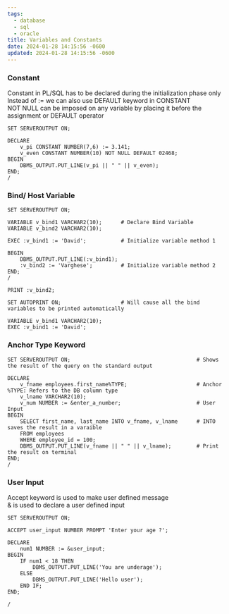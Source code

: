 ```yaml
---
tags:
  - database
  - sql
  - oracle
title: Variables and Constants
date: 2024-01-28 14:15:56 -0600
updated: 2024-01-28 14:15:56 -0600
---
```


### Constant

Constant in PL/SQL has to be declared during the initialization phase only  
Instead of := we can also use DEFAULT keyword in CONSTANT  
NOT NULL can be imposed on any variable by placing it before the assignment or DEFAULT operator

````plsql
SET SERVEROUTPUT ON;

DECLARE
	v_pi CONSTANT NUMBER(7,6) := 3.141;
	v_even CONSTANT NUMBER(10) NOT NULL DEFAULT 02468;
BEGIN
	DBMS_OUTPUT.PUT_LINE(v_pi || " " || v_even);
END;
/
````

### Bind/ Host Variable

````plsql
SET SERVEROUTPUT ON;

VARIABLE v_bind1 VARCHAR2(10); 		# Declare Bind Variable
VARIABLE v_bind2 VARCHAR2(10);

EXEC :v_bind1 := 'David'; 			# Initialize variable method 1

BEGIN
	DBMS_OUTPUT.PUT_LINE(:v_bind1);
	:v_bind2 := 'Varghese'; 		# Initialize variable method 2
END;
/

PRINT :v_bind2;

SET AUTOPRINT ON; 					# Will cause all the bind variables to be printed automatically

VARIABLE v_bind1 VARCHAR2(10);
EXEC :v_bind1 := 'David';
````

### Anchor Type Keyword

````plsql
SET SERVEROUTPUT ON; 										# Shows the result of the query on the standard output

DECLARE
	v_fname employees.first_name%TYPE; 						# Anchor %TYPE: Refers to the DB column type
	v_lname VARCHAR2(10);
	v_num NUMBER := &enter_a_number; 						# User Input
BEGIN
	SELECT first_name, last_name INTO v_fname, v_lname 		# INTO saves the result in a varaible
	FROM employees
	WHERE employee_id = 100;
	DBMS_OUTPUT.PUT_LINE(v_fname || " " || v_lname); 		# Print the result on terminal
END;
/
````

### User Input

Accept keyword is used to make user defined message  
& is used to declare a user defined input

````plsql
SET SERVEROUTPUT ON;

ACCEPT user_input NUMBER PROMPT 'Enter your age ?';

DECLARE
	num1 NUMBER := &user_input;
BEGIN
	IF num1 < 18 THEN
		DBMS_OUTPUT.PUT_LINE('You are underage');
	ELSE
		DBMS_OUTPUT.PUT_LINE('Hello user');
	END IF;
END;

/
````
